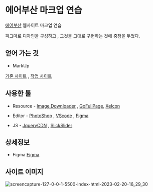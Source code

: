 #  에어부산 마크업 연습

  

  

[에어부산](https://www.airbusan.com/) 웹사이트 마크업 연습

피그마로 디자인을 구성하고 , 그것을 그대로 구현하는 것에 중점을 두었다.

  
  

##  얻어 가는 것

 
 - MarkUp 




[기존 사이트](https://www.airbusan.com/) , [작업 사이트](https://lothlorien91.cafe24.com/airbusan/index.html)
  

  

##  사용한 툴

  

  

- Resource - [Image Downloader](https://chrome.google.com/webstore/detail/imagedownloader/cnpniohnfphhjihaiiggeabnkjhpaldj?hl=ko) , [GoFullPage](https://chrome.google.com/webstore/detail/gofullpage-full-page-scre/fdpohaocaechififmbbbbbknoalclacl?hl=ko), [XeIcon](https://xpressengine.github.io/XEIcon/library-2.3.3.html)

  

  

- Editor - [PhotoShop](https://www.adobe.com/kr/) , [VScode](https://code.visualstudio.com/) , [Figma](https://www.figma.com/)



- JS - [JqueryCDN](https://code.jquery.com/jquery-3.5.1.min.js) , [SlickSlider](https://kenwheeler.github.io/slick/)

  
##  상세정보
- Figma [Figma](https://www.figma.com/file/qrrQeB2b7JCWGIjw88oFm5/AirBusan?node-id=1%3A2285&t=D9PWeODphduoPUEu-1)
  

##  사이트 이미지



  

![screencapture-127-0-0-1-5500-index-html-2023-02-20-16_29_30](https://user-images.githubusercontent.com/49547410/220041663-a41d2372-161a-4295-9e03-583a358aef1c.png)


